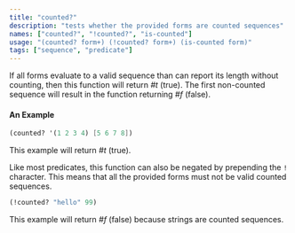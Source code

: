 ```yaml
---
title: "counted?"
description: "tests whether the provided forms are counted sequences"
names: ["counted?", "!counted?", "is-counted"]
usage: "(counted? form+) (!counted? form+) (is-counted form)"
tags: ["sequence", "predicate"]
---
```


If all forms evaluate to a valid sequence than can report its length without counting, then this function will return _#t_ (true). The first non-counted sequence will result in the function returning _#f_ (false).

#### An Example

```scheme
(counted? '(1 2 3 4) [5 6 7 8])
```

This example will return _#t_ (true).

Like most predicates, this function can also be negated by prepending the `!` character. This means that all the provided forms must not be valid counted sequences.

```scheme
(!counted? "hello" 99)
```

This example will return _#f_ (false) because strings are counted sequences.
